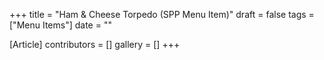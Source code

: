 +++
title = "Ham & Cheese Torpedo (SPP Menu Item)"
draft = false
tags = ["Menu Items"]
date = ""

[Article]
contributors = []
gallery = []
+++